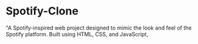 # Spotify-Clone
"A Spotify-inspired web project designed to mimic the look and feel of the Spotify platform. Built using HTML, CSS, and JavaScript,
